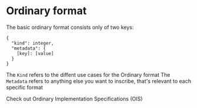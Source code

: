 # Ordinary format


The basic ordinary format consists only of two keys:
```
{
  "kind": integer,
  "metadata": {
    [key]: [value]
  }
}
```

The `Kind` refers to the diffent use cases for the Ordinary format
The `Metadata` refers to anything else you want to inscribe, that's relevant to each specific format

Check out Ordinary Implementation Specifications (OIS)
